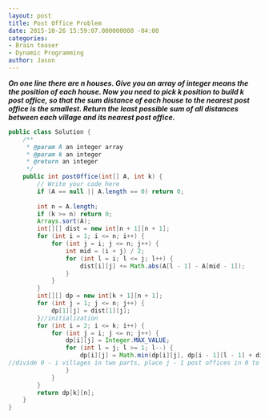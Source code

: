```yaml
---
layout: post
title: Post Office Problem
date: 2015-10-26 15:59:07.000000000 -04:00
categories:
- Brain teaser
- Dynamic Programming
author: Jason
---
```

<p><strong><em>On one line there are n houses. Give you an array of integer means the the position of each house. Now you need to pick k position to build k post office, so that the sum distance of each house to the nearest post office is the smallest. Return the least possible sum of all distances between each village and its nearest post office.</em></strong></p>

``` java
public class Solution {
    /**
     * @param A an integer array
     * @param k an integer
     * @return an integer
     */
    public int postOffice(int[] A, int k) {
        // Write your code here
        if (A == null || A.length == 0) return 0;
        
        int n = A.length;
        if (k >= n) return 0;
        Arrays.sort(A);
        int[][] dist = new int[n + 1][n + 1];
        for (int i = 1; i <= n; i++) {
            for (int j = i; j <= n; j++) {
                int mid = (i + j) / 2;
                for (int l = i; l <= j; l++) {
                    dist[i][j] += Math.abs(A[l - 1] - A[mid - 1]);
                }
            }
        }
        int[][] dp = new int[k + 1][n + 1];
        for (int j = 1; j <= n; j++) {
            dp[1][j] = dist[1][j];
        }//initialization 
        for (int i = 2; i <= k; i++) {
            for (int j = i; j <= n; j++) {
                dp[i][j] = Integer.MAX_VALUE;
                for (int l = j; l >= 1; l--) {
                    dp[i][j] = Math.min(dp[i][j], dp[i - 1][l - 1] + dist[l][j]);
//divide 0 - i villages in two parts, place j - 1 post offices in 0 to l villages and 1 post office between l + 1 and i villages
                }
            }
        }
        return dp[k][n];
    }
}
```

